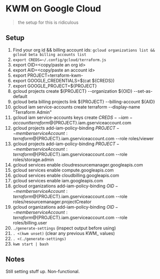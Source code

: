 # KWM on Google Cloud
> the setup for this is ridiculous

## Setup
1. Find your org id && billing account ids: `gcloud organizations list && gcloud beta billing accounts list`
2. `export CREDS=~/.config/gcloud/terraform.js`
3. export OID=<copy/paste an org id>
4. export AID=<copy/paste an account id>
5. export PROJECT=terraform-kwm-<something-custom>
6. export GOOGLE_CREDENTIALS=$(cat ${CREDS})
7. export GOOGLE_PROJECT=${PROJECT}
8. gcloud projects create ${PROJECT} --organization ${OID} --set-as-default
9. gcloud beta billing projects link ${PROJECT} --billing-account ${AID}
10. gcloud iam service-accounts create terraform --display-name "Terraform Admin"
11. gcloud iam service-accounts keys create ${CREDS} --iam-account terraform@${PROJECT}.iam.gserviceaccount.com
12. gcloud projects add-iam-policy-binding ${PROJECT} --member serviceAccount:terraform@${PROJECT}.iam.gserviceaccount.com --role roles/viewer
13. gcloud projects add-iam-policy-binding ${PROJECT} --member serviceAccount:terraform@${PROJECT}.iam.gserviceaccount.com --role roles/storage.admin
14. gcloud services enable cloudresourcemanager.googleapis.com
15. gcloud services enable compute.googleapis.com
16. gcloud services enable cloudbilling.googleapis.com
17. gcloud services enable iam.googleapis.com
18. gcloud organizations add-iam-policy-binding ${OID} --member serviceAccount:terraform@${PROJECT}.iam.gserviceaccount.com --role roles/resourcemanager.projectCreator
19. gcloud organizations add-iam-policy-binding ${OID} --member serviceAccount:terraform@${PROJECT}.iam.gserviceaccount.com --role roles/billing.user
20. `./generate-settings` (inspect output before using)
21. `. <(kwm unset)` (clear any previous KWM_ values)
22. `. <(./generate-settings)`
23. `kwm start | bash`

## Notes
Still setting stuff up. Non-functional.
